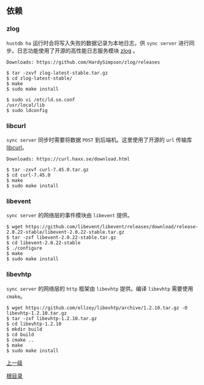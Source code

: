 依赖
--

### zlog ###

`hustdb ha` 运行时会将写入失败的数据记录为本地日志，供 `sync server` 进行同步。日志功能使用了开源的高性能日志服务模块 [zlog](http://hardysimpson.github.io/zlog/) 。

    Downloads: https://github.com/HardySimpson/zlog/releases

	$ tar -zxvf zlog-latest-stable.tar.gz
	$ cd zlog-latest-stable/
	$ make 
	$ sudo make install

	$ sudo vi /etc/ld.so.conf
	/usr/local/lib
	$ sudo ldconfig

### libcurl ###

`sync server` 同步时需要将数据 `POST` 到后端机。这里使用了开源的 `url` 传输库 [libcurl](https://curl.haxx.se)。

	Downloads: https://curl.haxx.se/download.html

	$ tar -zxvf curl-7.45.0.tar.gz
	$ cd curl-7.45.0
	$ make
	$ sudo make install

### libevent ###

`sync server` 的网络层的事件模块由 `libevent` 提供。

    $ wget https://github.com/libevent/libevent/releases/download/release-2.0.22-stable/libevent-2.0.22-stable.tar.gz
    $ tar -zxf libevent-2.0.22-stable.tar.gz
    $ cd libevent-2.0.22-stable
    $ ./configure
    $ make
    $ sudo make install

### libevhtp ###

`sync server` 的网络层的 `http` 框架由 `libevhtp` 提供。编译 `libevhtp` 需要使用 `cmake`。

    $ wget https://github.com/ellzey/libevhtp/archive/1.2.10.tar.gz -O libevhtp-1.2.10.tar.gz
    $ tar -zxf libevhtp-1.2.10.tar.gz
    $ cd libevhtp-1.2.10
    $ mkdir build
    $ cd build
    $ cmake ..
    $ make
    $ sudo make install

[上一级](../ha.md)

[根目录](../../index.md)